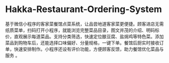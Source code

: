 # Hakka-Restaurant-Ordering-System
基于微信小程序的客家菜餐馆点菜系统，让品尝地道客家菜更便捷。顾客进店无需纸质菜单，扫码打开小程序，就能浏览完整菜品目录，图文并茂的介绍、明码标价，直观展示每道菜品。支持分类筛选，快速定位酿豆腐、盐焗鸡等特色菜。添加菜品到购物车后，还能选择口味偏好、分量规格，一键下单。餐馆后厨实时接收订单，快速安排制作。小程序还设有评价功能，方便顾客反馈，助力餐馆优化菜品与服务 。
